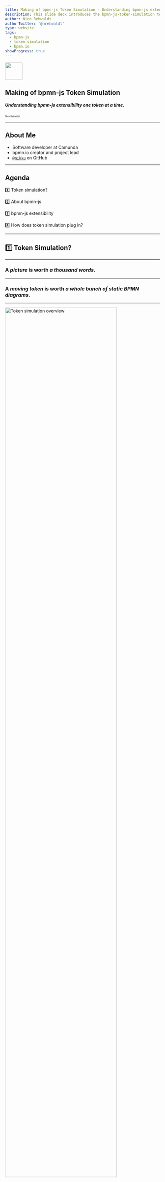 ```yaml
---
title: Making of bpmn-js Token Simulation - Understanding bpmn-js extensibility one token at a time.
description: This slide deck introduces the bpmn-js-token-simulation tool and showcases how it was built on top of bpmn-js extensible foundations. The tool is a more complex bpmn-js extention and thus, serves as a good example how bpmn-js can be extended.
author: Nico Rehwaldt
authorTwitter: '@nrehwaldt'
type: website
tags:
  - bpmn-js
  - token-simulation
  - bpmn.io
showProgress: true
---
```


<!--config
theme=cccon
-->

<style>

  :root {
    --color-camunda-red: #ff3000;
  }

  .slide:not([data-theme]):before,
  .slide[data-theme='cccon-end']:before {
    content: '';
    position: absolute;
    left: 0;
    top: 0;
    right: 0;
    background: var(--color-camunda-red);
    height: .2em;
  }

  ref {
    display: block;
    font-size: .5em;
    margin-top: 2em;
  }

  .slide[data-theme='cccon'] {
    --font-family-body: Arial;
    --font-family-heading: Arial;
    --slide-margin: 4rem;
    --block-margin: calc(var(--slide-margin) * .25);
    background: url('./community-summit-bg.png');
    justify-content: start;
    color: white;
  }

  .slide[data-theme='cccon'] h5,
  .slide[data-theme='cccon'] p {
    margin-top: var(--block-margin);
  }

  .slide[data-theme='eco'] {
    --color-highlight-bg: var(--color-camunda-red);
  }
</style>


<img src="./community-summit-logo-white.svg" style="height: 4em; display: block;" />

## Making of bpmn-js Token Simulation

##### Understanding bpmn-js extensibility one token at a time.

<small style="font-size: .5em">Nico Rehwaldt</small>


---

## About Me

* Software developer at Camunda
* bpmn.io creator and project lead
* [`@nikku`](https://github.com/nikku) on GitHub

---

## Agenda

:one: Token simulation?

:two: About bpmn-js

:three: bpmn-js extensibility

:four: How does token simulation plug in?

---

## :one: Token Simulation?

---

<!--config
align=right
theme=eco
-->

### A _picture_ is worth _a thousand words_.

---

<!--config
align=right
theme=eco
-->

### A _moving token_ is worth _a whole bunch of static BPMN diagrams_.

---

[<img src="./token-simulation.png" alt="Token simulation overview" width="85%">](https://github.com/bpmn-io/bpmn-js-token-simulation)

---

## Core Idea: Token Flow = :bulb:

* Understand wait, join, and split semantics
* Learn BPMN execution in a playful manner
* Aid your understanding of a diagrams semantics

---

## What it is not

* Batch processing simulator
* Business intelligence tool
* Verifier / dead lock / live lock analyzer

---

## :two: About bpmn-js

---

[<img src="./bpmn-io.png" title="bpmn.io website screenshot" width="85%">](https://bpmn.io)

---

## bpmn-js

* A BPMN diagram renderer and editing toolkit
* Embeds into any web page
* Extensible by design

<ref>[`https://github.com/bpmn-io/bpmn-js`](https://github.com/bpmn-io/bpmn-js)</ref>

---

<img src="./application-processing.svg" title="Huge diagram" width="85%">

---

[<img src="./kids-at-home-edition.png" alt="Modeling, Kids at Home" width="85%">](https://bpmn.io/blog/posts/2020-modeling-kids-at-home-edition.html)

---

[![Nyan cat](./nyan.gif)](https://github.com/bpmn-io/bpmn-js-nyan)

---

[<img src="./camunda-modeler.png" title="Camunda Modeler" width="85%">](https://github.com/camunda/camunda-modeler)

---

## :three: bpmn-js Extensibility

---

## A (BPMN) Diagram Toolbox

* Element discovery, rendering and interaction
* Selection, navigation, search
* Palette and context pad
* Modeling primitives and stacked behaviors
* Overlays
* ...

---

## An Extensible Architecture

* Named services offer behavior
* Modules group services into logical units
* Instantiation and discovery via [dependency injection](https://en.wikipedia.org/wiki/Dependency_injection)

---


## Extension Cases

* :orange_book: Interface with bpmn-js via API
* :blue_book: Build your own extensions
* :green_book: Replace an existing service / functionality

---

## :orange_book: Select an Element

```javascript
const bpmnModeler = new BpmnModeler();

const selection = bpmnModeler.get('selection');
const elementRegistry = bpmnModeler.get('elementRegistry');

selection.select([
  elementRegistry.get('Task_1')
]);
```

---

## :orange_book: Hook into Events

```javascript
const bpmnModeler = new BpmnModeler();

const eventBus = bpmnModeler.get('eventBus');

eventBus.on('element.changed', function(event) {
  console.log('Changed', event.element);
});
```

---

## :orange_book: Model Programmatically

```javascript
const modeling = bpmnModeler.get('modeling');

modeling.createShape(
  { type: 'bpmn:ServiceTask' },
  { x: 10, y: 20 }
);
```

---

<a style="max-width: 70%; max-height: 70%; display: block;" href="https://bpmn.io/blog/posts/2021-wasdenn-ai-modeling-assistant.html">
  <img src="./002_wasdenn-2.gif" alt="002_wasdenn-2.gif" style="width: 100%;
    border: solid 4px #F0F0F0;
    border-radius: 4px;">
</a>

<ref>[`https://bpmn.io/blog/posts/2021-wasdenn-ai-modeling-assistant.html`](https://bpmn.io/blog/posts/2021-wasdenn-ai-modeling-assistant.html)</ref>

---

## :blue_book: Implement a Service

```javascript
// TaskSelection.js
export default function TaskSelection(selection, elementRegistry) {

  /**
   * Select this very special task
   */
  this.selectTask1 = function() {
    selection.select([
      elementRegistry.get('Task_1')
    ])
  };
}
```

---

## :blue_book: Create a Module

```javascript
// TaskSelectionModule.js
import TaskSelection from './TaskSelection';

export default {
  taskSelection: [ 'type', TaskSelection ]
};
```

---

## :blue_book: Extend bpmn-js

```javascript
import taskSelectionModule from './TaskSelectionModule';

const bpmnModeler = new BpmnModeler({
  additionalModules: [
    taskSelectionModule
  ]
});

const taskSelection = bpmnModeler.get('taskSelection');

taskSelection.selectTask1();
```

---

## :four: How does token simulation plug in?

---

<!--config
align=center
theme=eco
-->

## Code Review!

---

## In a Nutshell

* Visualizations on top of the actual BPMN diagram
* Accounts for _editor_ or _viewer_
* Custom controls to interact with the simulator
* Disabled modeling interaction :skull_and_crossbones:
* A (single instance) process engine

---

<!--config
theme=cccon-end
-->

<style>
  .slide[data-theme='cccon-end'] {
    --slide-margin: 4rem;
    --block-margin: calc(var(--slide-margin) * .25);
    justify-content: start;
  }

  .slide[data-theme='cccon-end'] h2 {
    margin-top: var(--block-margin);
  }
</style>

<img src="./community-summit-logo-black.svg" style="height: 4em; display: block; margin-bottom: calc(var(--block-margin) * 8)" />

## Thank you. <span style="color: #ff5500">Questions?</span>

---

## Resources

* https://github.com/bpmn-io/bpmn-js
* https://github.com/bpmn-io/bpmn-js-examples
* https://github.com/bpmn-io/bpmn-js-token-simulation
* https://forum.bpmn.io